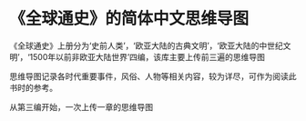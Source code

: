 # 《全球通史》的简体中文思维导图
《全球通史》上册分为‘史前人类’，‘欧亚大陆的古典文明’，‘欧亚大陆的中世纪文明’，‘1500年以前非欧亚大陆世界’四编，该库主要上传前三遍的思维导图

思维导图记录各时代重要事件，风俗、人物等相关内容，较为详尽，可作为阅读此书时的参考。

从第三编开始，一次上传一章的思维导图
